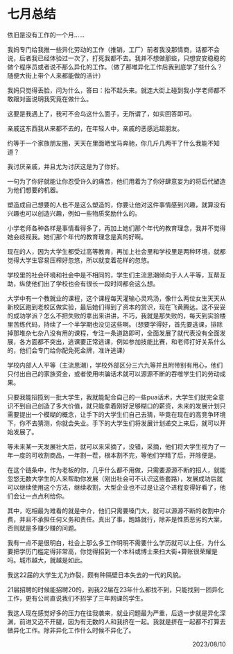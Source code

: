 # 七月总结

依旧是没有工作的一个月……

我妈专门给我推一些异化劳动的工作（推销，工厂）前者我没那情商，话都不会说，后者我已经体验过一次了，打死我都不去。我并不想做那些，只想安安稳稳的做个程序员或者说不那么异化的工作。（做了那堆异化工作后我到底学了些什么？随便大街上带个人来都能做的活计）

我妈只觉得丢脸，问为什么，答曰：抬不起头来。就连大街上碰到我小学老师都不敢跟对面说明我究竟在做什么。

这要是我遇上了，我可不会鸟这什么面子，无所谓了，如实回答即可。

亲戚这东西我从来都不去的，在年轻人中，亲戚的恶感远超朋友。

约等于一个家族朋友圈，天天在里面晒宝马奔驰，你几斤几两干了什么我能不知道？

我讨厌亲戚，并且尤为讨厌这是为了你好。

一句为了你好就能让你忍受许久的痛苦，他们用着为了你好肆意妄为的将后代塑造为他们想要的机器。

塑造成自己想要的人也不是这么塑造的，你要让他对这件事情感到兴趣，就算没有兴趣也可以创造兴趣，例如一些物质奖励什么的。

小学老师各种各样是事情看得多了，再加上她们那个年代的教育理念，我并不觉得她会歧视我。她们那个年代的教育理念是真的好啊。

现在的人，因为大学生都受过高等教育，再加上社会里和学校里是两种环境，就都觉得大学生容易压榨好忽悠，所以就变着花样的忽悠。

学校里的社会环境和社会中是不相同的，学生们主流思潮倾向于人人平等，互帮互助，纵使他们出了学校也会有很长一段时间都会这么想。

大学中有一个教就业的课程，这个课程每天灌输心灵鸡汤，像什么两位女生天天从新校区跑到老校区做实验，最后她们得到了资本的赏识，现在飞黄腾达。这不妥妥的成功学派？怎么不把失败的拿出来讲讲，不巧，我就是那失败的，每天到实验楼里苦练代码，持续了一个半学期也没见这些啊。（想要学得好，首先要逃课，排除掉那堆杂七杂八没有用的课程，专注一条道路即可，全面发展了就代表没有全面发展，各方面都不突出，逃课要正常逃课，例如参加技能比赛，和老师打好关系什么的，他们会专门给你配免死金牌，准许逃课）

学校内部人人平等（主流思潮），学校外部区分三六九等并且附带别有用心，他们只付出自己的家族资金，或者使用哄骗话术就可以源源不断的吞噬学生们的劳动成果。

只要我能招揽到一批大学生，我就能配合自己的一些pua话术，大学生们就完全意识不到自己创造了多大价值，就只能拿着刚好足够糊口的薪资，未来的发展计划只需要提出一个模糊的概念，让手下的大学生们自己去猜，毕竟在现在的高竞争环境下，你不去猜测，你就会失业。手下的大学生们将发展计划递交上来后，就可以开始发展了。

等未来某一天发展壮大后，就可以来采摘了，没错，采摘，他们将大学生视为了一年一度的可收割商品，一年割一茬，根本割不完，等他们学精了后，开除便是。

在这个链条中，作为老板的你，几乎什么都不用做，只需要源源不断的招人，就能忽悠无数大学生的人来帮助你发展（刚出社会可不认识这些套路），发展成功后就可以继续使用这个方法，继续收割，大型企业也不过是让这个进程变得好看了，他们会让一点点利给你。

其中，吃相最为难看的就是中介，他们只需要嗓门大，就可以源源不断的收割中介费，并且不承担任何义务和责任。真出了事，跑路就行，除非是性质恶劣的大案，否则就是多赚少赚的问题。

我有一点不是很明白，社会上那么多工作明明不需要什么学历就可以上任，为什么要把学历门槛定得非常高，你觉得招到一个本科或博士来扫大街+算账很荣耀是吗。城市越大，就越是如此。

我这22届的大学生尤为炸裂，颇有种隔壁日本失去的一代的风貌。

21届招聘的时候能招聘20的，到我22届在23年什么都找不到，只能找到一团异化工作，更有公司直说我们不招学了三年网课的学生。

我这人现在感觉好多的压力在往我袭来，就业问题最为严重，后退一步就是异化深渊，前进又迈不开腿，因为有无数的人和我挤在一起。我就是挤在一起都不打算去做异化工作。除非异化工作什么时候不异化了。

<p align="right">2023/08/10</p>
